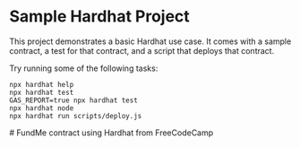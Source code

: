 # Sample Hardhat Project

This project demonstrates a basic Hardhat use case. It comes with a sample contract, a test for that contract, and a script that deploys that contract.

Try running some of the following tasks:

```shell
npx hardhat help
npx hardhat test
GAS_REPORT=true npx hardhat test
npx hardhat node
npx hardhat run scripts/deploy.js
```
#   F u n d M e   c o n t r a c t   u s i n g   H a r d h a t   f r o m   F r e e C o d e C a m p  
 